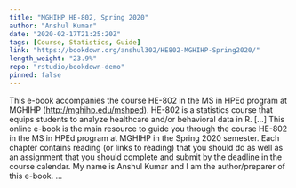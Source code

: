```yaml
---
title: "MGHIHP HE-802, Spring 2020"
author: "Anshul Kumar"
date: "2020-02-17T21:25:20Z"
tags: [Course, Statistics, Guide]
link: "https://bookdown.org/anshul302/HE802-MGHIHP-Spring2020/"
length_weight: "23.9%"
repo: "rstudio/bookdown-demo"
pinned: false
---
```


This e-book accompanies the course HE-802 in the MS in HPEd program at MGHIHP (http://mghihp.edu/mshped). HE-802 is a statistics course that equips students to analyze healthcare and/or behavioral data in R. [...] This online e-book is the main resource to guide you through the course HE-802 in the MS in HPEd program at MGHIHP in the Spring 2020 semester. Each chapter contains reading (or links to reading) that you should do as well as an assignment that you should complete and submit by the deadline in the course calendar. My name is Anshul Kumar and I am the author/preparer of this e-book. ...
